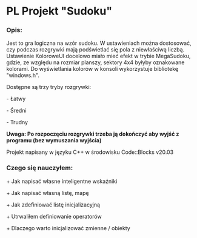 <h1>PL Projekt "Sudoku"</h1>

<h3>Opis:</h3>
Jest to gra logiczna na wzór sudoku. W ustawieniach można dostosować, czy podczas rozgrywki mają podświetlać się pola z niewłaściwą liczbą. Ustawienie KoloroweUI docelowo miało mieć efekt w trybie MegaSudoku, gdzie, ze względu na rozmiar planszy, sektory 4x4 byłyby oznakowane kolorami. Do wyświetlania kolorów w konsoli wykorzystuje bibliotekę "windows.h".
<p>Dostępne są trzy tryby rozgrywki:</p>
<p>- Łatwy</p>
<p>- Średni</p>
<p>- Trudny</p>

**Uwaga: Po rozpoczęciu rozgrywki trzeba ją dokończyć aby wyjść z programu (bez wymuszania wyjścia)**

Projekt napisany w języku C++ w środowisku Code::Blocks v20.03

<h3>Czego się nauczyłem:</h3>
<p>+ Jak napisać własne inteligentne wskaźniki</p>
<p>+ Jak napisać własną listę, mapę</p>
<p>+ Jak zdefiniować listę inicjalizacyjną</p>
<p>+ Utrwaliłem definiowanie operatorów</p>
<p>+ Dlaczego warto inicjalizować zmienne / obiekty</p>
